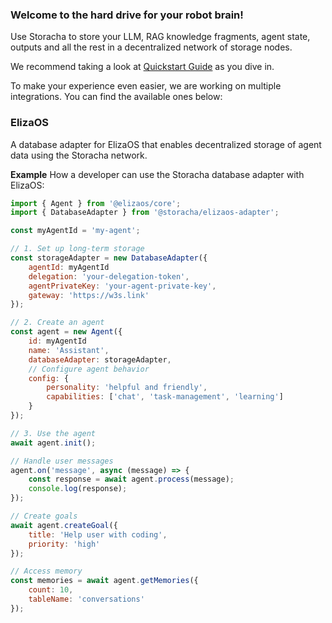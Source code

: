 ### Welcome to the hard drive for your robot brain! 
Use Storacha to store your LLM, RAG knowledge fragments, agent state, outputs and all the rest in a decentralized network of storage nodes.

We recommend taking a look at [Quickstart Guide](https://docs.storacha.network/quickstart/) as you dive in. 

To make your experience even easier, we are working on multiple integrations. You can find the available ones below:

### ElizaOS
A database adapter for ElizaOS that enables decentralized storage of agent data using the Storacha network.

**Example**
How a developer can use the Storacha database adapter with ElizaOS:
```Node.js
import { Agent } from '@elizaos/core';
import { DatabaseAdapter } from '@storacha/elizaos-adapter';

const myAgentId = 'my-agent';

// 1. Set up long-term storage
const storageAdapter = new DatabaseAdapter({
    agentId: myAgentId
    delegation: 'your-delegation-token',
    agentPrivateKey: 'your-agent-private-key',
    gateway: 'https://w3s.link' 
});

// 2. Create an agent
const agent = new Agent({
    id: myAgentId
    name: 'Assistant',
    databaseAdapter: storageAdapter,
    // Configure agent behavior
    config: {
        personality: 'helpful and friendly',
        capabilities: ['chat', 'task-management', 'learning']
    }
});

// 3. Use the agent
await agent.init();

// Handle user messages
agent.on('message', async (message) => {
    const response = await agent.process(message);
    console.log(response);
});

// Create goals
await agent.createGoal({
    title: 'Help user with coding',
    priority: 'high'
});

// Access memory
const memories = await agent.getMemories({
    count: 10,
    tableName: 'conversations'
});
```
